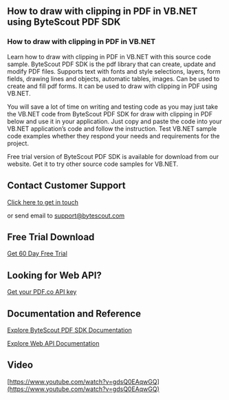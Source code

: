 ## How to draw with clipping in PDF in VB.NET using ByteScout PDF SDK

### How to draw with clipping in PDF in VB.NET

Learn how to draw with clipping in PDF in VB.NET with this source code sample. ByteScout PDF SDK is the pdf library that can create, update and modify PDF files. Supports text with fonts and style selections, layers, form fields, drawing lines and objects, automatic tables, images. Can be used to create and fill pdf forms. It can be used to draw with clipping in PDF using VB.NET.

You will save a lot of time on writing and testing code as you may just take the VB.NET code from ByteScout PDF SDK for draw with clipping in PDF below and use it in your application. Just copy and paste the code into your VB.NET application’s code and follow the instruction. Test VB.NET sample code examples whether they respond your needs and requirements for the project.

Free trial version of ByteScout PDF SDK is available for download from our website. Get it to try other source code samples for VB.NET.

## Contact Customer Support

[Click here to get in touch](https://bytescout.zendesk.com/hc/en-us/requests/new?subject=ByteScout%20PDF%20SDK%20Question)

or send email to [support@bytescout.com](mailto:support@bytescout.com?subject=ByteScout%20PDF%20SDK%20Question) 

## Free Trial Download

[Get 60 Day Free Trial](https://bytescout.com/download/web-installer?utm_source=github-readme)

## Looking for Web API? 

[Get your PDF.co API key](https://pdf.co/documentation/api?utm_source=github-readme)

## Documentation and Reference

[Explore ByteScout PDF SDK Documentation](https://bytescout.com/documentation/index.html?utm_source=github-readme)

[Explore Web API Documentation](https://pdf.co/documentation/api?utm_source=github-readme)

## Video

[https://www.youtube.com/watch?v=gdsQ0EAqwGQ](https://www.youtube.com/watch?v=gdsQ0EAqwGQ)